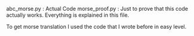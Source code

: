 abc_morse.py : Actual Code
morse_proof.py : Just to prove that this code actually works. Everything is explained in this file.

To get morse translation I used the code that I wrote before in easy level.
